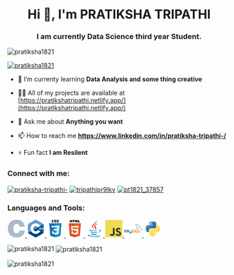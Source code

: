 <h1 align="center">Hi 👋, I'm PRATIKSHA TRIPATHI</h1>
<h3 align="center">I am currently Data Science third year Student.</h3>

<p align="left"> <img src="https://komarev.com/ghpvc/?username=pratiksha1821&label=Profile%20views&color=0e75b6&style=flat" alt="pratiksha1821" /> </p>

<p align="left"> <a href="https://github.com/ryo-ma/github-profile-trophy"><img src="https://github-profile-trophy.vercel.app/?username=pratiksha1821" alt="pratiksha1821" /></a> </p>

- 🌱 I’m currenty learning **Data Analysis and some thing creative**

- 👨‍💻 All of my projects are available at [https://pratikshatripathi.netlify.app/](https://pratikshatripathi.netlify.app/)

- 💬 Ask me about **Anything you want**

- 📫 How to reach me **https://www.linkedin.com/in/pratiksha-tripathi-/**

- ⚡ Fun fact **I am Resilent**

<h3 align="left">Connect with me:</h3>
<p align="left">
<a href="https://linkedin.com/in/pratiksha-tripathi-" target="blank"><img align="center" src="https://raw.githubusercontent.com/rahuldkjain/github-profile-readme-generator/master/src/images/icons/Social/linked-in-alt.svg" alt="pratiksha-tripathi-" height="30" width="40" /></a>
<!-- <a href="https://www.leetcode.com/pratiksha18t" target="blank"><img align="center" src="https://raw.githubusercontent.com/rahuldkjain/github-profile-readme-generator/master/src/images/icons/Social/leet-code.svg" alt="pratiksha18t" height="30" width="40" /></a> -->
<a href="https://auth.geeksforgeeks.org/user/tripathipr9lkv" target="blank"><img align="center" src="https://raw.githubusercontent.com/rahuldkjain/github-profile-readme-generator/master/src/images/icons/Social/geeks-for-geeks.svg" alt="tripathipr9lkv" height="30" width="40" /></a>
<a href="https://discord.gg/pt1821_37857" target="blank"><img align="center" src="https://raw.githubusercontent.com/rahuldkjain/github-profile-readme-generator/master/src/images/icons/Social/discord.svg" alt="pt1821_37857" height="30" width="40" /></a>
</p>

<h3 align="left">Languages and Tools:</h3>
<p align="left"> <a href="https://www.cprogramming.com/" target="_blank" rel="noreferrer"> <img src="https://raw.githubusercontent.com/devicons/devicon/master/icons/c/c-original.svg" alt="c" width="40" height="40"/> </a> <a href="https://www.w3schools.com/cpp/" target="_blank" rel="noreferrer"> <img src="https://raw.githubusercontent.com/devicons/devicon/master/icons/cplusplus/cplusplus-original.svg" alt="cplusplus" width="40" height="40"/> </a> <a href="https://www.w3schools.com/css/" target="_blank" rel="noreferrer"> <img src="https://raw.githubusercontent.com/devicons/devicon/master/icons/css3/css3-original-wordmark.svg" alt="css3" width="40" height="40"/> </a> <a href="https://www.w3.org/html/" target="_blank" rel="noreferrer"> <img src="https://raw.githubusercontent.com/devicons/devicon/master/icons/html5/html5-original-wordmark.svg" alt="html5" width="40" height="40"/> </a> <a href="https://www.java.com" target="_blank" rel="noreferrer"> <img src="https://raw.githubusercontent.com/devicons/devicon/master/icons/java/java-original.svg" alt="java" width="40" height="40"/> </a> <a href="https://developer.mozilla.org/en-US/docs/Web/JavaScript" target="_blank" rel="noreferrer"> <img src="https://raw.githubusercontent.com/devicons/devicon/master/icons/javascript/javascript-original.svg" alt="javascript" width="40" height="40"/> </a> <a href="https://www.mysql.com/" target="_blank" rel="noreferrer"> <img src="https://raw.githubusercontent.com/devicons/devicon/master/icons/mysql/mysql-original-wordmark.svg" alt="mysql" width="40" height="40"/> </a> <a href="https://www.python.org" target="_blank" rel="noreferrer"> <img src="https://raw.githubusercontent.com/devicons/devicon/master/icons/python/python-original.svg" alt="python" width="40" height="40"/> </a> </p>

<p><img align="left" src="https://github-readme-stats.vercel.app/api/top-langs?username=pratiksha1821&show_icons=true&locale=en&layout=compact" alt="pratiksha1821" /></p>

<p>&nbsp;<img align="center" src="https://github-readme-stats.vercel.app/api?username=pratiksha1821&show_icons=true&locale=en" alt="pratiksha1821" /></p>

<p><img align="center" src="https://github-readme-streak-stats.herokuapp.com/?user=pratiksha1821&" alt="pratiksha1821" /></p>
